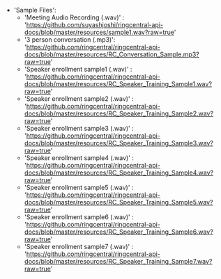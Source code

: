   - 'Sample Files':
    - 'Meeting Audio Recording (.wav)' : 'https://github.com/suyashjoshi/ringcentral-api-docs/blob/master/resources/sample1.wav?raw=true'
    - '3 person conversation (.mp3)': 'https://github.com/ringcentral/ringcentral-api-docs/blob/master/resources/RC_Conversation_Sample.mp3?raw=true'
    - 'Speaker enrollment sample1 (.wav)' : 'https://github.com/ringcentral/ringcentral-api-docs/blob/master/resources/RC_Speaker_Training_Sample1.wav?raw=true'
    - 'Speaker enrollment sample2 (.wav)' : 'https://github.com/ringcentral/ringcentral-api-docs/blob/master/resources/RC_Speaker_Training_Sample2.wav?raw=true'
    - 'Speaker enrollment sample3 (.wav)' : 'https://github.com/ringcentral/ringcentral-api-docs/blob/master/resources/RC_Speaker_Training_Sample3.wav?raw=true'
    - 'Speaker enrollment sample4 (.wav)' : 'https://github.com/ringcentral/ringcentral-api-docs/blob/master/resources/RC_Speaker_Training_Sample4.wav?raw=true'
    - 'Speaker enrollment sample5 (.wav)' : 'https://github.com/ringcentral/ringcentral-api-docs/blob/master/resources/RC_Speaker_Training_Sample5.wav?raw=true'
    - 'Speaker enrollment sample6 (.wav)' : 'https://github.com/ringcentral/ringcentral-api-docs/blob/master/resources/RC_Speaker_Training_Sample6.wav?raw=true'
    - 'Speaker enrollment sample7 (.wav)' : 'https://github.com/ringcentral/ringcentral-api-docs/blob/master/resources/RC_Speaker_Training_Sample7.wav?raw=true'

